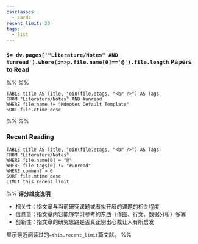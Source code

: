 ```yaml
---
cssclasses: 
  - cards
recent_limit: 20
tags:
  - list
---
```


### `$= dv.pages('"Literature/Notes" AND #unread').where(p=>p.file.name[0]=='@').file.length` Papers to Read
%%  %%
  
```dataview
TABLE title AS Title, join(file.etags, "<br />") AS Tags
FROM "Literature/Notes" AND #unread
WHERE file.name != "Mdnotes Default Template"
SORT file.ctime desc
```

%%  %%
  
  
### Recent Reading
```dataview
TABLE title AS Title, join(file.etags, "<br />") AS Tags
FROM "Literature/Notes"
WHERE file.name[0] = "@"
WHERE file.tags[0] != "#unread"
WHERE comment > 0
SORT file.mtime desc
LIMIT this.recent_limit
```
%%  **评分维度说明**

- 相关性：指文章与当前研究课题或者拟开展的课题的相关程度
- 信息量：指文章内容能够学习参考的东西（作图、行文、数据分析）多寡
- 创新性：指文章的研究思路是否真正别出心裁让人有所启发

显示最近阅读过的`=this.recent_limit`篇文献。 
 %%